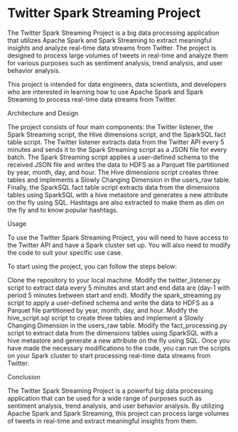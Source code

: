 
# Twitter Spark Streaming Project

The Twitter Spark Streaming Project is a big data processing application that utilizes Apache Spark and Spark Streaming to extract meaningful insights and analyze real-time data streams from Twitter. The project is designed to process large volumes of tweets in real-time and analyze them for various purposes such as sentiment analysis, trend analysis, and user behavior analysis.

This project is intended for data engineers, data scientists, and developers who are interested in learning how to use Apache Spark and Spark Streaming to process real-time data streams from Twitter.

Architecture and Design

The project consists of four main components: the Twitter listener, the Spark Streaming script, the Hive dimensions script, and the SparkSQL fact table script. The Twitter listener extracts data from the Twitter API every 5 minutes and sends it to the Spark Streaming script as a JSON file for every batch. The Spark Streaming script applies a user-defined schema to the received JSON file and writes the data to HDFS as a Parquet file partitioned by year, month, day, and hour. The Hive dimensions script creates three tables and implements a Slowly Changing Dimension in the users_raw table. Finally, the SparkSQL fact table script extracts data from the dimensions tables using SparkSQL with a hive metastore and generates a new attribute on the fly using SQL. Hashtags are also extracted to make them as dim on the fly and to know popular hashtags.

Usage

To use the Twitter Spark Streaming Project, you will need to have access to the Twitter API and have a Spark cluster set up. You will also need to modify the code to suit your specific use case.

To start using the project, you can follow the steps below:

Clone the repository to your local machine.
Modify the twitter_listener.py script to extract data every 5 minutes and start and end data are (day-1 with period 5 minutes between start and end).
Modify the spark_streaming.py script to apply a user-defined schema and write the data to HDFS as a Parquet file partitioned by year, month, day, and hour.
Modify the hive_script.sql script to create three tables and implement a Slowly Changing Dimension in the users_raw table.
Modify the fact_processing.py script to extract data from the dimensions tables using SparkSQL with a hive metastore and generate a new attribute on the fly using SQL.
Once you have made the necessary modifications to the code, you can run the scripts on your Spark cluster to start processing real-time data streams from Twitter.

Conclusion

The Twitter Spark Streaming Project is a powerful big data processing application that can be used for a wide range of purposes such as sentiment analysis, trend analysis, and user behavior analysis. By utilizing Apache Spark and Spark Streaming, this project can process large volumes of tweets in real-time and extract meaningful insights from them.
